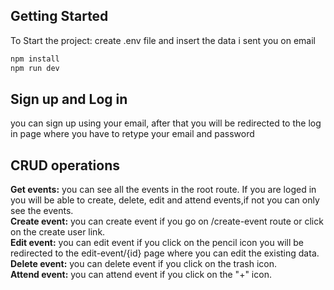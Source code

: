 

## Getting Started

To Start the project:
create .env file and insert the data i sent you on email

```bash
npm install
npm run dev
```
## Sign up and Log in
you can sign up using your email, after that you will be redirected to the log in page where you have to retype your email and password
## CRUD operations
**Get events:**
you can see all the events in the root route. If you are loged in you will be able to create, delete, edit and attend events,if not you can only see the events.\
**Create event:**
you can create event if you go on /create-event route or click on the create user link.\
 **Edit event:**
you can edit event if you click on the pencil icon you will be redirected to the edit-event/{id} page where you can edit the existing data.
 **Delete event:**
you can delete event if you click on the trash icon.\
 **Attend event:**
you can attend event if you click on the "+" icon.

   
